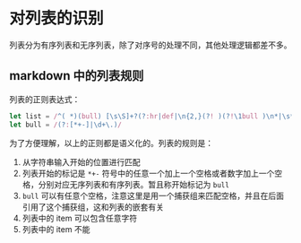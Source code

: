 # 对列表的识别

列表分为有序列表和无序列表，除了对序号的处理不同，其他处理逻辑都差不多。

## markdown 中的列表规则

列表的正则表达式：

```javascript
let list = /^( *)(bull) [\s\S]+?(?:hr|def|\n{2,}(?! )(?!\1bull )\n*|\s*$)/
let bull = /(?:[*+-]|\d+\.)/
```

为了方便理解，以上的正则都是语义化的。列表的规则是：

1. 从字符串输入开始的位置进行匹配
2. 列表开始的标记是 `*+-` 符号中的任意一个加上一个空格或者数字加上一个空格，分别对应无序列表和有序列表。暂且称开始标记为 `bull`
3. `bull` 可以有任意个空格，注意这里是用一个捕获组来匹配空格，并且在后面引用了这个捕获组，这和列表的嵌套有关
4. 列表中的 item 可以包含任意字符
5. 列表中的 item 不能
